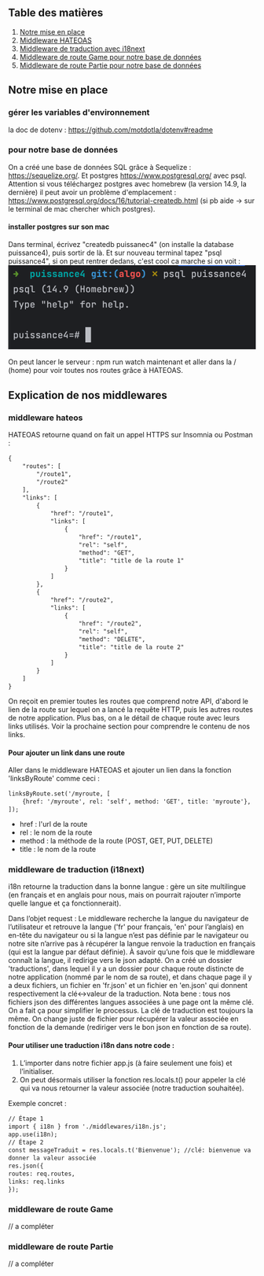 ## Table des matières

1. [Notre mise en place](#Notre-mise-en-place)
2. [Middleware HATEOAS](#middleware-hateos)
3. [Middleware de traduction avec i18next](#middleware-de-traduction-i18next)
4. [Middleware de route Game pour notre base de données](#middleware-de-route-Game)
4. [Middleware de route Partie pour notre base de données](#middleware-de-route-Partie)




## Notre mise en place
<a name="Notre-mise-en-place"></a>

### gérer les variables d'environnement
la doc de dotenv : https://github.com/motdotla/dotenv#readme

### pour notre base de données
On a créé une base de données SQL grâce à Sequelize : https://sequelize.org/. 
Et postgres https://www.postgresql.org/ avec psql. Attention si vous téléchargez postgres avec homebrew (la version 14.9, la dernière) il peut avoir un problème d'emplacement : https://www.postgresql.org/docs/16/tutorial-createdb.html (si pb aide -> sur le terminal de mac chercher which postgres). 

#### installer postgres sur son mac
Dans terminal, écrivez "createdb puissanec4" (on installe la database puissance4), puis sortir de là. Et sur nouveau terminal tapez "psql puissance4", si on peut rentrer dedans, c'est cool ca marche si on voit :
![Postgress résultat attendu pour database](./ressource/inDatabaseWithPostgre.png)


On peut lancer le serveur : npm run watch maintenant et aller dans la / (home) pour voir toutes nos routes grâce à HATEOAS.



## Explication de nos middlewares

### middleware hateos
<a name="middleware-hateos"></a>

HATEOAS retourne quand on fait un appel HTTPS sur Insomnia ou Postman :
```
{
	"routes": [
		"/route1",
		"/route2"
	],
	"links": [
		{
			"href": "/route1",
			"links": [
				{
					"href": "/route1",
					"rel": "self",
					"method": "GET",
					"title": "title de la route 1"
				}
			]
		},
		{
			"href": "/route2",
			"links": [
				{
					"href": "/route2",
					"rel": "self",
					"method": "DELETE",
					"title": "title de la route 2"
				}
			]
		}
	]
}
```

On reçoit en premier toutes les routes que comprend notre API, d'abord le lien de la route sur lequel on a lancé la requête HTTP, puis les autres routes de notre application. Plus bas, on a le détail de chaque route avec leurs links utilisés. Voir la prochaine section pour comprendre le contenu de nos links.

#### Pour ajouter un link dans une route
Aller dans le middleware HATEOAS et ajouter un lien dans la fonction 'linksByRoute' comme ceci :
```
linksByRoute.set('/myroute, [
    {href: '/myroute', rel: 'self', method: 'GET', title: 'myroute'},
]);
```

- href : l'url de la route
- rel : le nom de la route
- method : la méthode de la route (POST, GET, PUT, DELETE)
- title : le nom de la route

### middleware de traduction (i18next)
<a name="middleware-de-traduction-i18next"></a>

i18n retourne la traduction dans la bonne langue : gère un site multilingue (en français et en anglais pour nous, mais on pourrait rajouter n’importe quelle langue et ça fonctionnerait).

Dans l’objet request :
Le middleware recherche la langue du navigateur de l’utilisateur et retrouve la langue ('fr' pour français, 'en' pour l’anglais) en en-tête du navigateur ou si la langue n’est pas définie par le navigateur ou notre site n’arrive pas à récupérer la langue renvoie la traduction en français (qui est la langue par défaut définie).
À savoir qu’une fois que le middleware connaît la langue, il redirige vers le json adapté. On a créé un dossier 'traductions', dans lequel il y a un dossier pour chaque route distincte de notre application (nommé par le nom de sa route), et dans chaque page il y a deux fichiers, un fichier en 'fr.json' et un fichier en 'en.json' qui donnent respectivement la clé<->valeur de la traduction.
Nota bene : tous nos fichiers json des différentes langues associées à une page ont la même clé. On a fait ça pour simplifier le processus. La clé de traduction est toujours la même. On change juste de fichier pour récupérer la valeur associée en fonction de la demande (rediriger vers le bon json en fonction de sa route).


#### Pour utiliser une traduction i18n dans notre code :
1. L’importer dans notre fichier app.js (à faire seulement une fois) et l’initialiser.
2. On peut désormais utiliser la fonction res.locals.t() pour appeler la clé qui va nous retourner la valeur associée (notre traduction souhaitée).

Exemple concret :
```
// Étape 1
import { i18n } from './middlewares/i18n.js';
app.use(i18n);
// Étape 2
const messageTraduit = res.locals.t('Bienvenue'); //clé: bienvenue va donner la valeur associée
res.json({
routes: req.routes,
links: req.links
});
```

### middleware de route Game
<a name="middleware-de-route-Game"></a>

// a compléter


### middleware de route Partie
<a name="middleware-de-route-Partie"></a>

// a compléter

